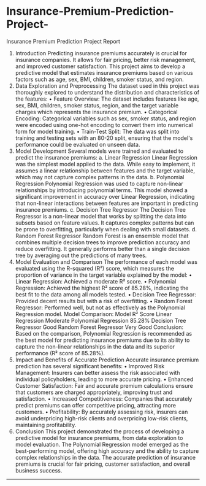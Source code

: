 # Insurance-Premium-Prediction-Project-
Insurance Premium Prediction Project Report
1. Introduction
Predicting insurance premiums accurately is crucial for insurance companies. It allows for fair pricing, better risk management, and improved customer satisfaction. This project aims to develop a predictive model that estimates insurance premiums based on various factors such as age, sex, BMI, children, smoker status, and region.
2. Data Exploration and Preprocessing
The dataset used in this project was thoroughly explored to understand the distribution and characteristics of the features:
•	Feature Overview: The dataset includes features like age, sex, BMI, children, smoker status, region, and the target variable charges which represents the insurance premium.
•	Categorical Encoding: Categorical variables such as sex, smoker status, and region were encoded using one-hot encoding to convert them into numerical form for model training.
•	Train-Test Split: The data was split into training and testing sets with an 80-20 split, ensuring that the model's performance could be evaluated on unseen data.
3. Model Development
Several models were trained and evaluated to predict the insurance premiums:
a. Linear Regression
Linear Regression was the simplest model applied to the data. While easy to implement, it assumes a linear relationship between features and the target variable, which may not capture complex patterns in the data.
b. Polynomial Regression
Polynomial Regression was used to capture non-linear relationships by introducing polynomial terms. This model showed a significant improvement in accuracy over Linear Regression, indicating that non-linear interactions between features are important in predicting insurance premiums.
c. Decision Tree Regressor
The Decision Tree Regressor is a non-linear model that works by splitting the data into subsets based on feature values. It captures complex patterns but can be prone to overfitting, particularly when dealing with small datasets.
d. Random Forest Regressor
Random Forest is an ensemble model that combines multiple decision trees to improve prediction accuracy and reduce overfitting. It generally performs better than a single decision tree by averaging out the predictions of many trees.
4. Model Evaluation and Comparison
The performance of each model was evaluated using the R-squared (R²) score, which measures the proportion of variance in the target variable explained by the model:
•	Linear Regression: Achieved a moderate R² score.
•	Polynomial Regression: Achieved the highest R² score of 85.28%, indicating the best fit to the data among all models tested.
•	Decision Tree Regressor: Provided decent results but with a risk of overfitting.
•	Random Forest Regressor: Performed well, but not as effectively as the Polynomial Regression model.
Model Comparison:
Model	R² Score
Linear Regression	Moderate
Polynomial Regression	85.28%
Decision Tree Regressor	Good
Random Forest Regressor	Very Good
Conclusion: Based on the comparison, Polynomial Regression is recommended as the best model for predicting insurance premiums due to its ability to capture the non-linear relationships in the data and its superior performance (R² score of 85.28%).
5. Impact and Benefits of Accurate Prediction
Accurate insurance premium prediction has several significant benefits:
•	Improved Risk Management: Insurers can better assess the risk associated with individual policyholders, leading to more accurate pricing.
•	Enhanced Customer Satisfaction: Fair and accurate premium calculations ensure that customers are charged appropriately, improving trust and satisfaction.
•	Increased Competitiveness: Companies that accurately predict premiums can offer competitive pricing, attracting more customers.
•	Profitability: By accurately assessing risk, insurers can avoid underpricing high-risk clients and overpricing low-risk clients, maintaining profitability.
6. Conclusion
This project demonstrated the process of developing a predictive model for insurance premiums, from data exploration to model evaluation. The Polynomial Regression model emerged as the best-performing model, offering high accuracy and the ability to capture complex relationships in the data. The accurate prediction of insurance premiums is crucial for fair pricing, customer satisfaction, and overall business success.
________________________________________

